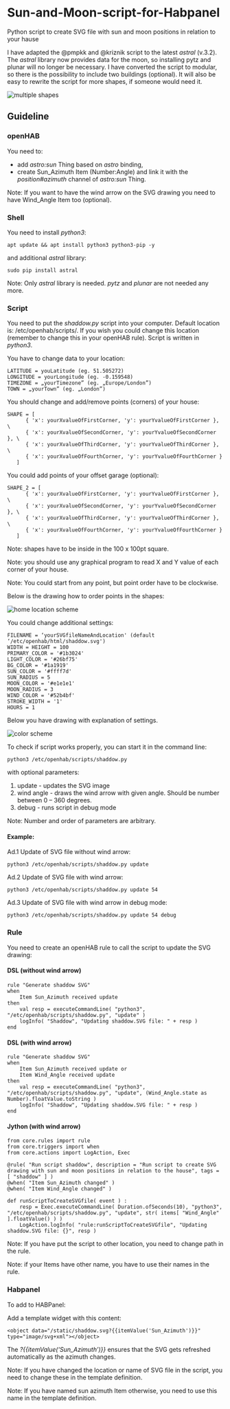 # Sun-and-Moon-script-for-Habpanel
Python script to create SVG file with sun and moon positions in relation to your hause

I have adapted the @pmpkk and @kriznik script to the latest *astral* (v.3.2). The *astral* library now provides data for the moon, so installing pytz and plunar will no longer be necessary.
I have converted the script to modular, so there is the possibility to include two buildings (optional). It will also be easy to rewrite the script for more shapes, if someone would need it.

![multiple shapes](https://github.com/gieemek/Sun-and-Moon-script-for-Habpanel/blob/main/screen%20multiple%20shapes.jpg)

## Guideline

### openHAB
You need to:
- add *astro:sun* Thing based on *astro* binding,
- create Sun_Azimuth Item (Number:Angle) and link it with the *position#azimuth* channel of *astro:sun* Thing.

Note: If you want to have the wind arrow on the SVG drawing you need to have Wind_Angle Item too (optional).

### Shell
You need to install *python3*:
```
apt update && apt install python3 python3-pip -y
```
and additional *astral* library:
```
sudo pip install astral
```
Note: Only *astral* library is needed. *pytz* and *plunar* are not needed any more.

### Script
You need to put the *shaddow.py* script into your computer. Default location is: /etc/openhab/scripts/.
If you wish you could change this location (remember to change this in your openHAB rule).
Script is written in *python3*.

You have to change data to your location:
```
LATITUDE = youLatitude (eg. 51.505272)
LONGITUDE = yourLongitude (eg. -0.159548)
TIMEZONE = „yourTimezone” (eg. „Europe/London”)
TOWN = „yourTown” (eg. „London”)
```
You should change and add/remove points (corners) of your house:
```
SHAPE = [
      { 'x': yourXvalueOfFirstCorner, 'y': yourYvalueOfFirstCorner }, \
      { 'x': yourXvalueOfSecondCorner, 'y': yourYvalueOfSecondCorner }, \
      { 'x': yourXvalueOfThirdCorner, 'y': yourYvalueOfThirdCorner }, \
      { 'x': yourXvalueOfFourthCorner, 'y': yourYvalueOfFourthCorner }
   ]
```
You could add points of your offset garage (optional):
```
SHAPE_2 = [
      { 'x': yourXvalueOfFirstCorner, 'y': yourYvalueOfFirstCorner }, \
      { 'x': yourXvalueOfSecondCorner, 'y': yourYvalueOfSecondCorner }, \
      { 'x': yourXvalueOfThirdCorner, 'y': yourYvalueOfThirdCorner }, \
      { 'x': yourXvalueOfFourthCorner, 'y': yourYvalueOfFourthCorner }
   ]
```
Note: shapes have to be inside in the 100 x 100pt square.

Note: you should use any graphical program to read X and Y value of each corner of your house.

Note: You could start from any point, but point order have to be clockwise.

Below is the drawing how to order points in the shapes:

![home location scheme](https://github.com/gieemek/Sun-and-Moon-script-for-Habpanel/blob/main/home%20location%20small.jpg)

You could change additional settings:
```
FILENAME = ‘yourSVGfileNameAndLocation' (default ‘/etc/openhab/html/shaddow.svg')
WIDTH = HEIGHT = 100
PRIMARY_COLOR = '#1b3024'
LIGHT_COLOR = '#26bf75'
BG_COLOR = '#1a1919'
SUN_COLOR = '#ffff7d'
SUN_RADIUS = 5
MOON_COLOR = '#e1e1e1'
MOON_RADIUS = 3
WIND_COLOR = '#52b4bf'
STROKE_WIDTH = '1'
HOURS = 1
```
Below you have drawing with explanation of settings.

![color scheme](https://github.com/gieemek/Sun-and-Moon-script-for-Habpanel/blob/main/color%20scheme.jpg)

To check if script works properly, you can start it in the command line:
```
python3 /etc/openhab/scripts/shaddow.py
```
with optional parameters:
1. update		- updates the SVG image
2. wind angle	- draws the wind arrow with given angle. Should be number between 0 – 360 degrees.
3. debug		- runs script in debug mode

Note: Number and order of parameters are arbitrary.

#### Example:
Ad.1 Update of SVG file without wind arrow:
```
python3 /etc/openhab/scripts/shaddow.py update
```
Ad.2 Update of SVG file with wind arrow:
```
python3 /etc/openhab/scripts/shaddow.py update 54
```
Ad.3 Update of SVG file with wind arrow in debug mode:
```
python3 /etc/openhab/scripts/shaddow.py update 54 debug
```
### Rule
You need to create an openHAB rule to call the script to update the SVG drawing:

#### DSL (without wind arrow)
```
rule "Generate shaddow SVG"
when
    Item Sun_Azimuth received update
then
    val resp = executeCommandLine( "python3", "/etc/openhab/scripts/shaddow.py", "update" )
    logInfo( "Shaddow", "Updating shaddow.SVG file: " + resp )
end
```
#### DSL (with wind arrow)
```
rule "Generate shaddow SVG"
when
    Item Sun_Azimuth received update or
    Item Wind_Angle received update 
then
    val resp = executeCommandLine( "python3", "/etc/openhab/scripts/shaddow.py", "update", (Wind_Angle.state as Number).floatValue.toString )
    logInfo( "Shaddow", "Updating shaddow.SVG file: " + resp )
end
```
#### Jython (with wind arrow)
```
from core.rules import rule
from core.triggers import when
from core.actions import LogAction, Exec

@rule( "Run script shaddow", description = "Run script to create SVG drawing with sun and moon positions in relation to the house", tags = [ "shaddow" ] )
@when( "Item Sun_Azimuth changed" )
@when( "Item Wind_Angle changed" )

def runScriptToCreateSVGfile( event ) :
	resp = Exec.executeCommandLine( Duration.ofSeconds(10), "python3", "/etc/openhab/scripts/shaddow.py", "update", str( items[ "Wind_Angle" ].floatValue() ) )
	LogAction.logInfo( "rule:runScriptToCreateSVGfile", "Updating shaddow.SVG file: {}", resp )
```
Note: If you have put the script to other location, you need to change path in the rule.

Note: if your Items have other name, you have to use their names in the rule.

### Habpanel
To add to HABPanel:

Add a template widget with this content:
```
<object data="/static/shaddow.svg?{{itemValue('Sun_Azimuth')}}" type="image/svg+xml"></object>
```
The *?{{itemValue(‘Sun_Azimuth’)}}* ensures that the SVG gets refreshed automatically as the azimuth changes.

Note: If you have changed the location or name of SVG file in the script, you need to change these in the template definition.

Note: If you have named sun azimuth Item otherwise, you need to use this name in the template definition.

